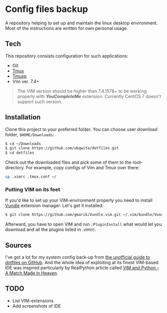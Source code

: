 # Config files backup
A repository helping to set up and maintain the linux desktop environment. Most of the instructions are written for own personal usage.
## Tech
This repository consists configuration for such applications:
 - Git
 - [Tmux](https://github.com/tmux/tmux/wiki)
 - [Tmuxp](https://tmuxp.git-pull.com/en/latest/)
 - Vim ver. 7.4+
 > The VIM version should be higher than 7.4.1578+ to be working properly with ***YouCompleteMe*** extension. Currently CentOS 7 doesn't support such version.
## Installation
Clone this project to your preferred folder. You can choose user download folder, `$HOME/Downloads`:
```bash
$ cd ~/Downloads
$ git clone https://github.com/ubqwita/dotfiles.git
$ cd dotfiles
```
Check out the downloaded files and pick some of them to the root-directory. For example, copy configs of Vim and Tmux over there:
```bash
cp .vimrc .tmux.conf ~/
```
### Putting VIM on its feet
If you'd like to set up your VIM-environment properly you need to install [Vundle](https://github.com/gmarik/Vundle.vim) extension manager. Let's get it installed:
```bash
$ git clone https://github.com/gmarik/Vundle.vim.git ~/.vim/bundle/Vundle.vim
```
Afterward, you have to open VIM and run `:PluginInstall` what would let you download and  all the plugins listed in *.vimrc*.
## Sources
I've got a lot for my system config back-up from [the unofficial guide to dotfiles on GitHub](https://dotfiles.github.io/). And the whole idea of exploiting at its finest VIM-based IDE was inspired particularly by RealPython article called [VIM and Python – A Match Made in Heaven](https://realpython.com/vim-and-python-a-match-made-in-heaven/).
## TODO
 - List VIM-extensions
 - Add screenshots of IDE
